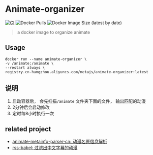 # Animate-organizer
[![CI](https://github.com/broven/animate-organizer/actions/workflows/main.yml/badge.svg)](https://github.com/broven/animate-organizer/actions/workflows/main.yml)
![Docker Pulls](https://img.shields.io/docker/pulls/metajs/animate-organizer)
![Docker Image Size (latest by date)](https://img.shields.io/docker/image-size/metajs/animate-organizer)

>  a docker image to organize animate

## Usage
```shell
docker run --name animate-organizer \
-v /animate:/animate \
--restart always \
registry.cn-hangzhou.aliyuncs.com/metajs/animate-organizer:latest
```
## 说明
1. 启动容器后， 会先扫描`/animate` 文件夹下面的文件， 输出匹配的动漫
1. 2分钟后会启动修改
1. 定时每8小时执行一次


## related project
- [animate-metainfo-parser-cn: 动漫名原信息解析](https://github.com/broven/animate-metainfo-parser-cn)
- [rss-babel: 过滤出中文字幕的动漫](https://github.com/broven/rss-babel)
